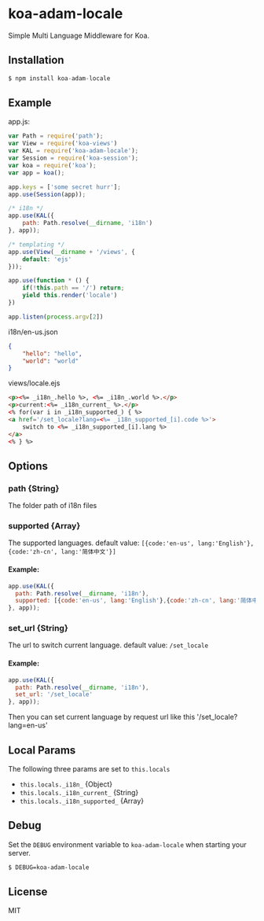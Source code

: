 # koa-adam-locale

 Simple Multi Language Middleware for Koa.

## Installation

```js
$ npm install koa-adam-locale
```

## Example
app.js:
```js
var Path = require('path');
var View = require('koa-views')
var KAL = require('koa-adam-locale');
var Session = require('koa-session');
var koa = require('koa');
var app = koa();

app.keys = ['some secret hurr'];
app.use(Session(app));

/* i18n */
app.use(KAL({
	path: Path.resolve(__dirname, 'i18n')
}, app));

/* templating */
app.use(View(__dirname + '/views', {
	default: 'ejs'
}));

app.use(function * () {
	if(!this.path == '/') return;
	yield this.render('locale')
})

app.listen(process.argv[2])
```
i18n/en-us.json
```json
{
	"hello": "hello",
	"world": "world"
}
```
views/locale.ejs
```html
<p><%= _i18n_.hello %>, <%= _i18n_.world %>.</p>
<p>current:<%= _i18n_current_ %>.</p>
<% for(var i in _i18n_supported_) { %>
<a href='/set_locale?lang=<%= _i18n_supported_[i].code %>'>
	switch to <%= _i18n_supported_[i].lang %>
</a>
<% } %>
```

## Options

### path {String}
The folder path of i18n files
### supported {Array}
The supported languages. default value: `[{code:'en-us', lang:'English'},{code:'zh-cn', lang:'简体中文'}]`
#### Example:
```js
app.use(KAL({
  path: Path.resolve(__dirname, 'i18n'),
  supported: [{code:'en-us', lang:'English'},{code:'zh-cn', lang:'简体中文'}]
}, app));
```
### set_url {String}
The url to switch current language. default value: `/set_locale`
#### Example:
```js
app.use(KAL({
  path: Path.resolve(__dirname, 'i18n'),
  set_url: '/set_locale'
}, app));

```
Then you can set current language by request url like this '/set_locale?lang=en-us'


## Local Params
The following three params are set to `this.locals`  
- `this.locals._i18n_` {Object}
- `this.locals._i18n_current_` {String}
- `this.locals._i18n_supported_` {Array}

## Debug

Set the `DEBUG` environment variable to `koa-adam-locale` when starting your server.

```bash
$ DEBUG=koa-adam-locale
```

## License

  MIT
